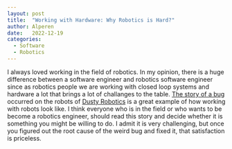 ```yaml
---
layout: post
title:  "Working with Hardware: Why Robotics is Hard?"
author: Alperen
date:   2022-12-19
categories:
  - Software
  - Robotics
---
```


I always loved working in the field of robotics. In my opinion, there is a huge difference between a software engineer and robotics software engineer since as robotics people we are working with closed loop systems and hardware a lot that brings a lot of challanges to the table. [The story of a bug](https://twitter.com/tessalau/status/1604018884662951938) occurred on the robots of [Dusty Robotics](https://www.dustyrobotics.com/) is a great example of how working with robots look like. I think everyone who is in the field or who wants to be become a robotics engineer, should read this story and decide whether it is something you might be willing to do. I admit it is very challenging, but once you figured out the root cause of the weird bug and fixed it, that satisfaction is priceless. 

